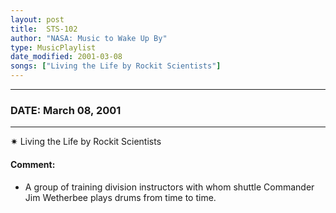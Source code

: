 ```yaml
---
layout: post
title:  STS-102
author: "NASA: Music to Wake Up By"
type: MusicPlaylist
date_modified: 2001-03-08
songs: ["Living the Life by Rockit Scientists"]
---
```


----
### DATE: March 08, 2001
----
✷ Living the Life by Rockit Scientists

#### Comment:
* A group of training division instructors with whom shuttle Commander Jim Wetherbee plays drums from time to time.



<br/>
<center>
	<a target="_blank"
	   href="https://twitter.com/intent/tweet?hashtags=Space,NASA,Playlist,NASAWakeupCalls,SpaceProgram&text={{ page.author}}, '{{ page.songs.first }}' {{ page.title }}, {{ page.date | date: '%B %d, %Y' }}. {{ site.url }}{{ page.url }}&via=nasawakeupcalls"><i class="fab fa-twitter" alt="Tweet this page" style="font-size: 1.3em;"></i></a>
	&nbsp; 	<i class="fas fa-user-astronaut" style="font-size: 1.5em;"></i> &nbsp;
    <a type="amzn" search="'Living the Life by Rockit Scientists'" category="popular music">
    <i class="fab fa-amazon" style="font-size: 1.3em;"></i></a>
</center>
